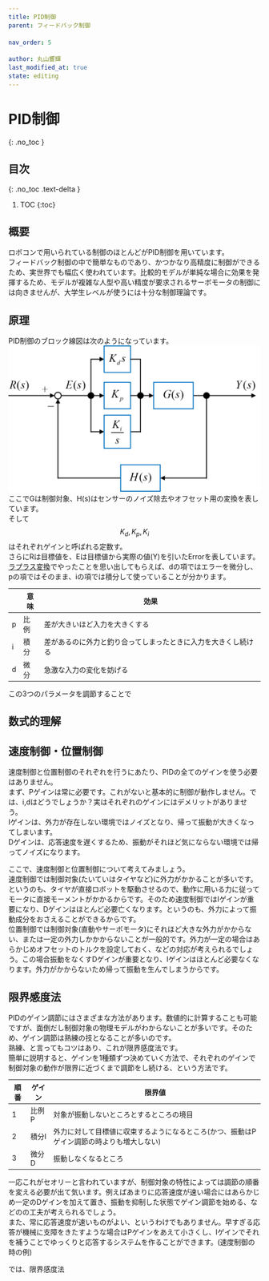 ```yaml
---
title: PID制御
parent: フィードバック制御

nav_order: 5

author: 丸山響輝
last_modified_at: true
state: editing
---
```


# **PID制御**
{: .no_toc }

## 目次
{: .no_toc .text-delta }

1. TOC
{:toc}

## 概要
ロボコンで用いられている制御のほとんどがPID制御を用いています。  
フィードバック制御の中で簡単なものであり、かつかなり高精度に制御ができるため、実世界でも幅広く使われています。比較的モデルが単純な場合に効果を発揮するため、モデルが複雑な人型や高い精度が要求されるサーボモータの制御には向きませんが、大学生レベルが使うには十分な制御理論です。  

## 原理
PID制御のブロック線図は次のようになっています。  
![block](imgs/005_block.png)  
ここでGは制御対象、H(s)はセンサーのノイズ除去やオフセット用の変換を表しています。  
そして$$K_d, K_p, K_i$$はそれぞれゲインと呼ばれる定数す。  
さらにRは目標値を、Eは目標値から実際の値(Y)を引いたErrorを表しています。  
[ラプラス変換](../010_model/010_transfer_function)でやったことを思い出してもらえば、dの項ではエラーを微分し、pの項ではそのまま、iの項では積分して使っていることが分かります。  

||意味|効果|
|---|---|---|
|p|比例|差が大きいほど入力を大きくする|
|i|積分|差があるのに外力と釣り合ってしまったときに入力を大きくし続ける|
|d|微分|急激な入力の変化を妨げる|

この3つのパラメータを調節することで

## 数式的理解


## 速度制御・位置制御
速度制御と位置制御のそれぞれを行うにあたり、PIDの全てのゲインを使う必要はありません。  
まず、Pゲインは常に必要です。これがないと基本的に制御が動作しません。では、i,dはどうでしょうか？実はそれぞれのゲインにはデメリットがありませう。  
Iゲインは、外力が存在しない環境ではノイズとなり、帰って振動が大きくなってしまいます。  
Dゲインは、応答速度を遅くするため、振動がそれほど気にならない環境では帰ってノイズになります。  

ここで、速度制御と位置制御について考えてみましょう。  
速度制御では制御対象(たいていはタイヤなど)に外力がかかることが多いです。というのも、タイヤが直接ロボットを駆動させるので、動作に用いる力に従ってモータに直接モーメントがかかるからです。そのため速度制御ではIゲインが重要になり、Dゲインはほとんど必要亡くなります。というのも、外力によって振動成分をおさえることができるからです。  
位置制御では制御対象(直動やサーボモータ)にそれほど大きな外力がかからない、または一定の外力しかかからないことが一般的です。外力が一定の場合はあらかじめオフセットのトルクを設定しておく、などの対応が考えられるでしょう。この場合振動をなくすDゲインが重要となり、Iゲインはほとんど必要なくなります。外力がかからないため帰って振動を生んでしまうからです。

## 限界感度法
PIDのゲイン調節にはさまざまな方法があります。数値的に計算することも可能ですが、面倒だし制御対象の物理モデルがわからないことが多いです。そのため、ゲイン調節は熟練の技となることが多いのです。  
熟練、と言ってもコツはあり、これが限界感度法です。  
簡単に説明すると、ゲインを1種類ずつ決めていく方法で、それぞれのゲインで制御対象の動作が限界に近づくまで調節をし続ける、という方法です。  

|順番|ゲイン|限界値|
|---|---|---|
|1|比例P|対象が振動しないところとするところの境目|
|2|積分I|外力に対して目標値に収束するようになるところ(かつ、振動はPゲイン調節の時よりも増大しない)|
|3|微分D|振動しなくなるところ|

一応これがセオリーと言われていますが、制御対象の特性によっては調節の順番を変える必要が出て気います。例えばあまりに応答速度が速い場合にはあらかじめ一定のDゲインを加えて置き、振動を抑制した状態でゲイン調節を始める、などのの工夫が考えられるでしょう。  
また、常に応答速度が速いものがよい、というわけでもありません。早すぎる応答が機械に支障をきたすような場合はPゲインをあえて小さくし、Iゲインでそれを補うことでゆっくりと応答するシステムを作ることができます。(速度制御の時の例)  

では、限界感度法

